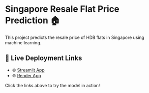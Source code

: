 # Singapore Resale Flat Price Prediction 🏠

This project predicts the resale price of HDB flats in Singapore using machine learning.

## 🚀 Live Deployment Links

- 🌐 [Streamlit App](https://singaporeresaleflatpriceprediction-sjdvbc2nbshlw2dfp2jwkh.streamlit.app/)
- 🌐 [Render App](https://singapore-resale-flat-price-prediction-7bm9.onrender.com/)

Click the links above to try the model in action!

